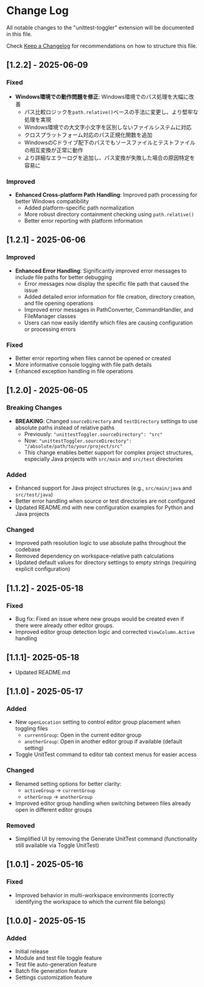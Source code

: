 # Change Log

All notable changes to the "unittest-toggler" extension will be documented in this file.

Check [Keep a Changelog](http://keepachangelog.com/) for recommendations on how to structure this file.

## [1.2.2] - 2025-06-09

### Fixed
- **Windows環境での動作問題を修正**: Windows環境でのパス処理を大幅に改善
  - パス比較ロジックを`path.relative()`ベースの手法に変更し、より堅牢な処理を実現
  - Windows環境での大文字小文字を区別しないファイルシステムに対応
  - クロスプラットフォーム対応のパス正規化関数を追加
  - WindowsのCドライブ配下のパスでもソースファイルとテストファイルの相互変換が正常に動作
  - より詳細なエラーログを追加し、パス変換が失敗した場合の原因特定を容易に

### Improved
- **Enhanced Cross-platform Path Handling**: Improved path processing for better Windows compatibility
  - Added platform-specific path normalization
  - More robust directory containment checking using `path.relative()`
  - Better error reporting with platform information

## [1.2.1] - 2025-06-06

### Improved
- **Enhanced Error Handling**: Significantly improved error messages to include file paths for better debugging
  - Error messages now display the specific file path that caused the issue
  - Added detailed error information for file creation, directory creation, and file opening operations
  - Improved error messages in PathConverter, CommandHandler, and FileManager classes
  - Users can now easily identify which files are causing configuration or processing errors

### Fixed
- Better error reporting when files cannot be opened or created
- More informative console logging with file path details
- Enhanced exception handling in file operations

## [1.2.0] - 2025-06-05

### Breaking Changes
- **BREAKING**: Changed `sourceDirectory` and `testDirectory` settings to use absolute paths instead of relative paths
  - Previously: `"unittestToggler.sourceDirectory": "src"`
  - Now: `"unittestToggler.sourceDirectory": "/absolute/path/to/your/project/src"`
  - This change enables better support for complex project structures, especially Java projects with `src/main` and `src/test` directories

### Added
- Enhanced support for Java project structures (e.g., `src/main/java` and `src/test/java`)
- Better error handling when source or test directories are not configured
- Updated README.md with new configuration examples for Python and Java projects

### Changed
- Improved path resolution logic to use absolute paths throughout the codebase
- Removed dependency on workspace-relative path calculations
- Updated default values for directory settings to empty strings (requiring explicit configuration)

## [1.1.2] - 2025-05-18

### Fixed
- Bug fix: Fixed an issue where new groups would be created even if there were already other editor groups.
- Improved editor group detection logic and corrected `ViewColumn.Active` handling

## [1.1.1]- 2025-05-18
- Updated README.md

## [1.1.0] - 2025-05-17

### Added
- New `openLocation` setting to control editor group placement when toggling files
  - `currentGroup`: Open in the current editor group
  - `anotherGroup`: Open in another editor group if available (default setting)
- Toggle UnitTest command to editor tab context menus for easier access

### Changed
- Renamed setting options for better clarity:
  - `activeGroup` → `currentGroup`
  - `otherGroup` → `anotherGroup`
- Improved editor group handling when switching between files already open in different editor groups

### Removed
- Simplified UI by removing the Generate UnitTest command (functionality still available via Toggle UnitTest)

## [1.0.1] - 2025-05-16

### Fixed
- Improved behavior in multi-workspace environments (correctly identifying the workspace to which the current file belongs)

## [1.0.0] - 2025-05-15

### Added
- Initial release
- Module and test file toggle feature
- Test file auto-generation feature
- Batch file generation feature
- Settings customization feature
